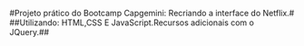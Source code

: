 #Projeto prático do Bootcamp Capgemini: Recriando a interface do Netflix.#
##Utilizando: HTML,CSS E JavaScript.Recursos adicionais com o JQuery.##
